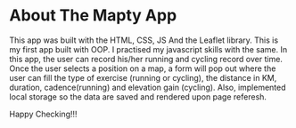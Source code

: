 # About The Mapty App

This app was built with the HTML, CSS, JS And the Leaflet library. This is my first app built with OOP. I practised my javascript skills with the same. In this app, the user can record his/her running and cycling record over time. Once the user selects a position on a map, a form will pop out where the user can fill the type of exercise (running or cycling), the distance in KM, duration, cadence(running) and elevation gain (cycling). Also, implemented local storage so the data are saved and rendered upon page referesh.

Happy Checking!!!
